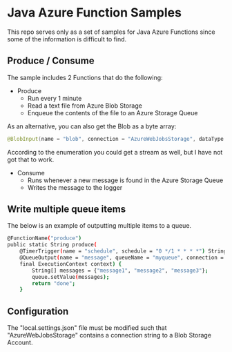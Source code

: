 # Java Azure Function Samples

This repo serves only as a set of samples for Java Azure Functions since some of the information is difficult to find.

## Produce / Consume

The sample includes 2 Functions that do the following:

* Produce
  * Run every 1 minute
  * Read a text file from Azure Blob Storage
  * Enqueue the contents of the file to an Azure Storage Queue

As an alternative, you can also get the Blob as a byte array:

```java
@BlobInput(name = "blob", connection = "AzureWebJobsStorage", dataType = "binary", path = "input/config.json") byte[] myblob,
```

According to the enumeration you could get a stream as well, but I have not got that to work.

* Consume
  * Runs whenever a new message is found in the Azure Storage Queue
  * Writes the message to the logger

## Write multiple queue items

The below is an example of outputting multiple items to a queue.

```bash
@FunctionName("produce")
public static String produce(
    @TimerTrigger(name = "schedule", schedule = "0 */1 * * * *") String timerInfo,
    @QueueOutput(name = "message", queueName = "myqueue", connection = "AzureWebJobsStorage") OutputBinding<String[]> queue,
    final ExecutionContext context) {
        String[] messages = {"message1", "message2", "message3"};
        queue.setValue(messages);
        return "done";
    }
```

## Configuration

The "local.settings.json" file must be modified such that "AzureWebJobsStorage" contains a connection string to a Blob Storage Account.
